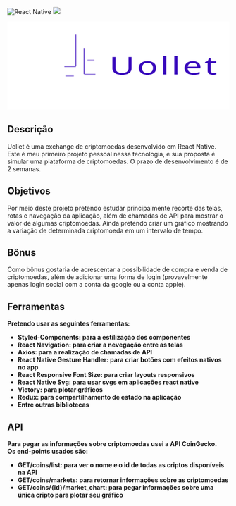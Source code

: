 ![React Native](https://img.shields.io/badge/react_native-%2320232a.svg?style=for-the-badge&logo=react&logoColor=%2361DAFB)
<img src="https://img.shields.io/badge/Expo-1B1F23?style=for-the-badge&logo=expo&logoColor=white">

<div align="center" ><img alt="Logo Uollet" width="1000"  height="200" src="./src/assets/uollet-logo.svg"></div>

<h2>Descrição</h2>
<p>Uollet é uma exchange de criptomoedas desenvolvido em React Native.<br>
Este é meu primeiro projeto pessoal nessa tecnologia, e sua proposta é simular uma plataforma de criptomoedas. O prazo de desenvolvimento é de 2 semanas.</p>

<h2>Objetivos</h2>
<p>Por meio deste projeto pretendo estudar principalmente recorte das telas, rotas e navegação da aplicação, além de chamadas de API para mostrar o valor de algumas criptomoedas. Ainda pretendo criar um gráfico mostrando a variação de determinada criptomoeda em um intervalo de tempo.</p>

<h2>Bônus</h2>
<p>Como bônus gostaria de acrescentar a possibilidade de compra e venda de criptomoedas, além de adicionar uma forma de login (provavelmente apenas login social com a conta da google ou a conta apple).</p>

<h2>Ferramentas</h2>
<p><strong>Pretendo usar as seguintes ferramentas:</strog></p>
<ul>
  <li>Styled-Components: para a estilização dos componentes</li>
  <li>React Navigation: para criar a nevegação entre as telas</li>
  <li>Axios: para a realização de chamadas de API</li>
  <li>React Native Gesture Handler: para criar botões com efeitos nativos no app</li>
  <li>React Responsive Font Size: para criar layouts responsivos</li>
  <li>React Native Svg: para usar svgs em aplicações react native</li>
  <li>Victory: para plotar gráficos</li>
  <li>Redux: para compartilhamento de estado na aplicação</li>
  <li>Entre outras bibliotecas</li>
</ul>

<h2>API</h2>
<p>Para pegar as informações sobre criptomoedas usei a API <strong>CoinGecko</strong>.<br>
Os end-points usados são:</p>
<ul>
  <li><strong>GET/coins/list</strong>: para ver o nome e o id de todas as criptos disponíveis na API</li>
  <li><strong>GET/coins/markets</strong>: para retornar informações sobre as criptomoedas</li>
  <li><strong>GET/coins/{id}/market_chart</strong>: para pegar informações sobre uma única cripto para plotar seu gráfico</li>
</ul>

